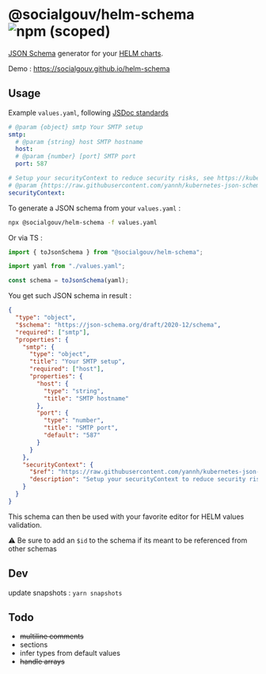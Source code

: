 # @socialgouv/helm-schema ![npm (scoped)](https://img.shields.io/npm/v/%40socialgouv/helm-schema)

[JSON Schema](https://json-schema.org) generator for your [HELM charts](https://helm.sh).

Demo : https://socialgouv.github.io/helm-schema

## Usage

Example `values.yaml`, following [JSDoc standards](https://devhints.io/jsdoc)

```yaml
# @param {object} smtp Your SMTP setup
smtp:
  # @param {string} host SMTP hostname
  host:
  # @param {number} [port] SMTP port
  port: 587

# Setup your securityContext to reduce security risks, see https://kubernetes.io/docs/tasks/configure-pod-container/security-context/
# @param {https://raw.githubusercontent.com/yannh/kubernetes-json-schema/master/v1.24.0/_definitions.json#/definitions/io.k8s.api.core.v1.PodSecurityContext} [securityContext]
securityContext:
```

To generate a JSON schema from your `values.yaml` :

```sh
npx @socialgouv/helm-schema -f values.yaml
```

Or via TS :

```js
import { toJsonSchema } from "@socialgouv/helm-schema";

import yaml from "./values.yaml";

const schema = toJsonSchema(yaml);
```

You get such JSON schema in result :

```json
{
  "type": "object",
  "$schema": "https://json-schema.org/draft/2020-12/schema",
  "required": ["smtp"],
  "properties": {
    "smtp": {
      "type": "object",
      "title": "Your SMTP setup",
      "required": ["host"],
      "properties": {
        "host": {
          "type": "string",
          "title": "SMTP hostname"
        },
        "port": {
          "type": "number",
          "title": "SMTP port",
          "default": "587"
        }
      }
    },
    "securityContext": {
      "$ref": "https://raw.githubusercontent.com/yannh/kubernetes-json-schema/master/v1.24.0/_definitions.json#/definitions/io.k8s.api.core.v1.PodSecurityContext",
      "description": "Setup your securityContext to reduce security risks, see https://kubernetes.io/docs/tasks/configure-pod-container/security-context/"
    }
  }
}
```

This schema can then be used with your favorite editor for HELM values validation.

⚠️ Be sure to add an `$id` to the schema if its meant to be referenced from other schemas

## Dev

update snapshots : `yarn snapshots`

## Todo

- ~~multiline comments~~
- sections
- infer types from default values
- ~~handle arrays~~
